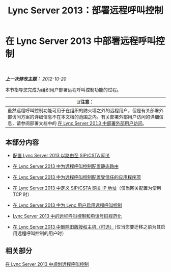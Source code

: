 ﻿---
title: Lync Server 2013：部署远程呼叫控制
TOCTitle: 部署远程呼叫控制
ms:assetid: 763037f7-7a2a-49ae-acc3-9781b0bff7e0
ms:mtpsurl: https://technet.microsoft.com/zh-cn/library/Gg558664(v=OCS.15)
ms:contentKeyID: 49313280
ms.date: 05/19/2016
mtps_version: v=OCS.15
ms.translationtype: HT
---

# 在 Lync Server 2013 中部署远程呼叫控制

 

_**上一次修改主题：** 2012-10-20_

本节指导您完成为组织用户部署远程呼叫控制功能的过程。

<table>
<thead>
<tr class="header">
<th><img src="images/Dn783119.note(OCS.15).gif" title="note" alt="note" />注意：</th>
</tr>
</thead>
<tbody>
<tr class="odd">
<td>虽然远程呼叫控制功能可用于在组织的防火墙之外的远程用户，但是有关部署外部访问方案的详细信息不在本文档的范围之内。有关部署外部用户访问的详细信息，请参阅部署文档中的 <a href="lync-server-2013-deploying-external-user-access.md">在 Lync Server 2013 中部署外部用户访问</a>。</td>
</tr>
</tbody>
</table>


## 本部分内容

  - [配置 Lync Server 2013 以路由至 SIP/CSTA 网关](lync-server-2013-configuring-lync-server-to-route-to-a-sip-csta-gateway.md)

  - [在 Lync Server 2013 中为远程呼叫控制配置静态路由](lync-server-2013-configure-a-static-route-for-remote-call-control.md)

  - [在 Lync Server 2013 中为远程呼叫控制配置受信任的应用程序项](lync-server-2013-configure-a-trusted-application-entry-for-remote-call-control.md)

  - [在 Lync Server 2013 中定义 SIP/CSTA 网关 IP 地址](lync-server-2013-define-a-sip-csta-gateway-ip-address.md)（仅当网关配置为使用 TCP 时）

  - [在 Lync Server 2013 中为 Lync 用户启用远程呼叫控制](lync-server-2013-enable-lync-users-for-remote-call-control.md)

  - [Lync Server 2013 中的远程呼叫控制和电话号码规范化](lync-server-2013-remote-call-control-and-phone-number-normalization.md)

  - [在 Lync Server 2013 中删除旧版授权主机（可选）](lync-server-2013-remove-a-legacy-authorized-host-optional.md)（仅当您要迁移之前为其启用远程呼叫控制的用户时）

## 相关部分

[在 Lync Server 2013 中规划远程呼叫控制](lync-server-2013-planning-for-remote-call-control.md)

